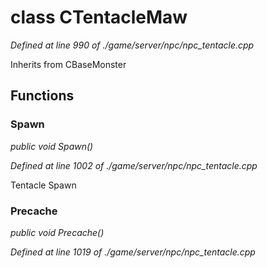 # class CTentacleMaw

*Defined at line 990 of ./game/server/npc/npc_tentacle.cpp*

Inherits from CBaseMonster



## Functions

### Spawn

*public void Spawn()*

*Defined at line 1002 of ./game/server/npc/npc_tentacle.cpp*

 Tentacle Spawn

### Precache

*public void Precache()*

*Defined at line 1019 of ./game/server/npc/npc_tentacle.cpp*



